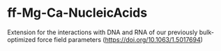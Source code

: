 # ff-Mg-Ca-NucleicAcids
Extension for the interactions with DNA and RNA of our previously bulk-optimized force field parameters (https://doi.org/10.1063/1.5017694) 
